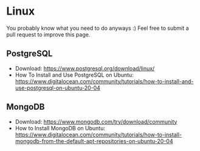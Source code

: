 # Linux

You probably know what you need to do anyways :)
Feel free to submit a pull request to improve this page.

## PostgreSQL

* Download: https://www.postgresql.org/download/linux/
* How To Install and Use PostgreSQL on Ubuntu: https://www.digitalocean.com/community/tutorials/how-to-install-and-use-postgresql-on-ubuntu-20-04

## MongoDB

* Download: https://www.mongodb.com/try/download/community
* How to Install MongoDB on Ubuntu: https://www.digitalocean.com/community/tutorials/how-to-install-mongodb-from-the-default-apt-repositories-on-ubuntu-20-04
